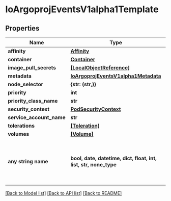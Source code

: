 # IoArgoprojEventsV1alpha1Template


## Properties
Name | Type | Description | Notes
------------ | ------------- | ------------- | -------------
**affinity** | [**Affinity**](Affinity.md) |  | [optional] 
**container** | [**Container**](Container.md) |  | [optional] 
**image_pull_secrets** | [**[LocalObjectReference]**](LocalObjectReference.md) |  | [optional] 
**metadata** | [**IoArgoprojEventsV1alpha1Metadata**](IoArgoprojEventsV1alpha1Metadata.md) |  | [optional] 
**node_selector** | **{str: (str,)}** |  | [optional] 
**priority** | **int** |  | [optional] 
**priority_class_name** | **str** |  | [optional] 
**security_context** | [**PodSecurityContext**](PodSecurityContext.md) |  | [optional] 
**service_account_name** | **str** |  | [optional] 
**tolerations** | [**[Toleration]**](Toleration.md) |  | [optional] 
**volumes** | [**[Volume]**](Volume.md) |  | [optional] 
**any string name** | **bool, date, datetime, dict, float, int, list, str, none_type** | any string name can be used but the value must be the correct type | [optional]

[[Back to Model list]](../README.md#documentation-for-models) [[Back to API list]](../README.md#documentation-for-api-endpoints) [[Back to README]](../README.md)



